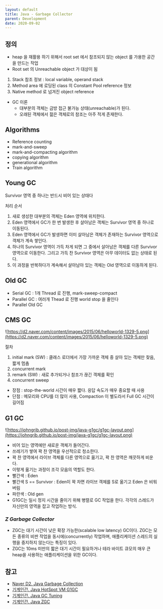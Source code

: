 ```yaml
---
layout: default
title: Java - Garbage Collector
parent: Development
date: 2020-09-02
---
```



## 정의

- heap 을 재활용 하기 위해서 root set 에서 참조되지 않는 object 를 가용한 공간을 만드는 작업
- Root set 의 Unreachable object 가 대상이 됨

1. Stack 참조 정보 : local variable, operand stack
2. Method area 에 로딩된 class 의 Constant Pool reference 정보
3. Native method 로 넘겨진 object reference

- GC 이론
  - 대부분의 객체는 금방 접근 불가능 상태(unreachable)가 된다.
  - 오래된 객체에서 젊은 객체로의 참조는 아주 적게 존재한다.

## Algorithms

- Reference counting
- mark-and-sweep
- mark-and-compacting algorithm
- copying algorithm
- generational algorithm
- Train algorithm

## Young GC

 Survivor 영역 중 하나는 반드시 비어 있는 상태다

처리 순서

1. 새로 생성한 대부분의 객체는 Eden 영역에 위치한다.
2. Eden 영역에서 GC가 한 번 발생한 후 살아남은 객체는 Survivor 영역 중 하나로 이동된다.
3. Eden 영역에서 GC가 발생하면 이미 살아남은 객체가 존재하는 Survivor 영역으로 객체가 계속 쌓인다.
4. 하나의 Survivor 영역이 가득 차게 되면 그 중에서 살아남은 객체를 다른 Survivor 영역으로 이동한다. 그리고 가득 찬 Survivor 영역은 아무 데이터도 없는 상태로 된다.
5. 이 과정을 반복하다가 계속해서 살아남아 있는 객체는 Old 영역으로 이동하게 된다.

## Old GC

- Serial GC : 1개 Thread 로 진행, mark-sweep-compact
- Parallel GC : 여러개 Thead 로 진행 world stop 을 줄인다
- Parallel Old GC

## CMS GC

![https://d2.naver.com/content/images/2015/06/helloworld-1329-5.png](https://d2.naver.com/content/images/2015/06/helloworld-1329-5.png)

절차

1. initial mark (SW) : 클래스 로더에서 가장 가까운 객체 중 살아 있는 객체만 찾음, 짧게 멈춤
2. concurrent mark 
3. remark (SW) : 새로 추가되거나 참조가 끊긴 객체를 확인
4. concurrent sweep

- 장점 : stop-the-world 시간이 매우 짧다. 응답 속도가 매우 중요할 때 사용
- 단점 : 메모리와 CPU를 더 많이 사용, Compaction 이 별도라서 Full GC 시간이 길어짐

## G1 GC

![https://johngrib.github.io/post-img/java-g1gc/g1gc-layout.png](https://johngrib.github.io/post-img/java-g1gc/g1gc-layout.png)

- 비어 있는 영역에만 새로운 객체가 들어간다.
- 쓰레기가 쌓여 꽉 찬 영역을 우선적으로 청소한다.
- 꽉 찬 영역에서 라이브 객체를 다른 영역으로 옮기고, 꽉 찬 영역은 깨끗하게 비운다.
- 이렇게 옮기는 과정이 조각 모음의 역할도 한다.
- 빨간색 : Eden
- 빨간색 S == Survivor : Eden이 꽉 차면 라이브 객체를 S로 옮기고 Eden 은 비워버림
- 파란색 : Old gen
- G1GC는 일시 정지 시간을 줄이기 위해 병렬로 GC 작업을 한다. 각각의 스레드가 자신만의 영역을 잡고 작업하는 방식.

### *Z Garbage Collector*

- ZGC는 대기 시간이 낮은 확장 가능한(scalable low latency) GC이다. ZGC는 모든 종류의 비싼 작업을 동시에(concurrently) 작업하며, 애플리케이션 스레드의 실행을 중지하지 않는다는 특징이 있다.
- ZGC는 10ms 미만의 짧은 대기 시간이 필요하거나 테라 바이트 큐모의 매우 큰 heap을 사용하는 애플리케이션을 위한 GC이다.

## 참고

- [Naver D2. Java Garbage Collection](https://d2.naver.com/helloworld/1329)
- [기계인간. Java HotSpot VM G1GC](https://johngrib.github.io/wiki/java-g1gc/)
- [기계인간. Java GC Tuning](https://johngrib.github.io/wiki/java-gc-tuning/)
- [기계인간. Java ZGC](https://johngrib.github.io/wiki/java-gc-zgc/)